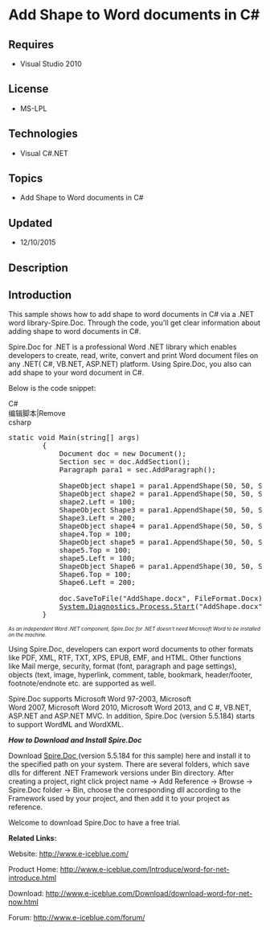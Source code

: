 # Add Shape to Word documents in C#
## Requires
- Visual Studio 2010
## License
- MS-LPL
## Technologies
- Visual C#.NET
## Topics
- Add Shape to Word documents in C#
## Updated
- 12/10/2015
## Description

<h2>Introduction</h2>
<p>This sample shows how to add shape to word documents in C# via a .NET word library-Spire.Doc. Through the code, you'll get clear information about adding shape to word documents in C#.&nbsp;</p>
<p>Spire.Doc for .NET&nbsp;is a professional Word .NET library which enables developers to&nbsp;create, read, write, convert and&nbsp;print Word document files&nbsp;on any .NET( C#, VB.NET, ASP.NET) platform. Using Spire.Doc, you also can add shape to your
 word document in C#.</p>
<p><span>Below is the code snippet:</span></p>
<div class="scriptcode">
<div class="pluginEditHolder" pluginCommand="mceScriptCode">
<div class="title"><span>C#</span></div>
<div class="pluginLinkHolder"><span class="pluginEditHolderLink">编辑脚本</span>|<span class="pluginRemoveHolderLink">Remove</span></div>
<span class="hidden">csharp</span>

<div class="preview">
<pre class="csharp"><span class="cs__keyword">static</span>&nbsp;<span class="cs__keyword">void</span>&nbsp;Main(<span class="cs__keyword">string</span>[]&nbsp;args)&nbsp;
&nbsp;&nbsp;&nbsp;&nbsp;&nbsp;&nbsp;&nbsp;&nbsp;{&nbsp;
&nbsp;&nbsp;&nbsp;&nbsp;&nbsp;&nbsp;&nbsp;&nbsp;&nbsp;&nbsp;&nbsp;&nbsp;Document&nbsp;doc&nbsp;=&nbsp;<span class="cs__keyword">new</span>&nbsp;Document();&nbsp;
&nbsp;&nbsp;&nbsp;&nbsp;&nbsp;&nbsp;&nbsp;&nbsp;&nbsp;&nbsp;&nbsp;&nbsp;Section&nbsp;sec&nbsp;=&nbsp;doc.AddSection();&nbsp;
&nbsp;&nbsp;&nbsp;&nbsp;&nbsp;&nbsp;&nbsp;&nbsp;&nbsp;&nbsp;&nbsp;&nbsp;Paragraph&nbsp;para1&nbsp;=&nbsp;sec.AddParagraph();&nbsp;
&nbsp;
&nbsp;&nbsp;&nbsp;&nbsp;&nbsp;&nbsp;&nbsp;&nbsp;&nbsp;&nbsp;&nbsp;&nbsp;ShapeObject&nbsp;shape1&nbsp;=&nbsp;para1.AppendShape(<span class="cs__number">50</span>,&nbsp;<span class="cs__number">50</span>,&nbsp;ShapeType.Donut);&nbsp;
&nbsp;&nbsp;&nbsp;&nbsp;&nbsp;&nbsp;&nbsp;&nbsp;&nbsp;&nbsp;&nbsp;&nbsp;ShapeObject&nbsp;shape2&nbsp;=&nbsp;para1.AppendShape(<span class="cs__number">50</span>,&nbsp;<span class="cs__number">50</span>,&nbsp;ShapeType.Cube);&nbsp;
&nbsp;&nbsp;&nbsp;&nbsp;&nbsp;&nbsp;&nbsp;&nbsp;&nbsp;&nbsp;&nbsp;&nbsp;shape2.Left&nbsp;=&nbsp;<span class="cs__number">100</span>;&nbsp;
&nbsp;&nbsp;&nbsp;&nbsp;&nbsp;&nbsp;&nbsp;&nbsp;&nbsp;&nbsp;&nbsp;&nbsp;ShapeObject&nbsp;Shape3&nbsp;=&nbsp;para1.AppendShape(<span class="cs__number">50</span>,&nbsp;<span class="cs__number">50</span>,&nbsp;ShapeType.Diamond);&nbsp;
&nbsp;&nbsp;&nbsp;&nbsp;&nbsp;&nbsp;&nbsp;&nbsp;&nbsp;&nbsp;&nbsp;&nbsp;Shape3.Left&nbsp;=&nbsp;<span class="cs__number">200</span>;&nbsp;
&nbsp;&nbsp;&nbsp;&nbsp;&nbsp;&nbsp;&nbsp;&nbsp;&nbsp;&nbsp;&nbsp;&nbsp;ShapeObject&nbsp;shape4&nbsp;=&nbsp;para1.AppendShape(<span class="cs__number">50</span>,&nbsp;<span class="cs__number">50</span>,&nbsp;ShapeType.SmileyFace);&nbsp;
&nbsp;&nbsp;&nbsp;&nbsp;&nbsp;&nbsp;&nbsp;&nbsp;&nbsp;&nbsp;&nbsp;&nbsp;shape4.Top&nbsp;=&nbsp;<span class="cs__number">100</span>;&nbsp;
&nbsp;&nbsp;&nbsp;&nbsp;&nbsp;&nbsp;&nbsp;&nbsp;&nbsp;&nbsp;&nbsp;&nbsp;ShapeObject&nbsp;shape5&nbsp;=&nbsp;para1.AppendShape(<span class="cs__number">50</span>,&nbsp;<span class="cs__number">50</span>,&nbsp;ShapeType.Moon);&nbsp;
&nbsp;&nbsp;&nbsp;&nbsp;&nbsp;&nbsp;&nbsp;&nbsp;&nbsp;&nbsp;&nbsp;&nbsp;shape5.Top&nbsp;=&nbsp;<span class="cs__number">100</span>;&nbsp;
&nbsp;&nbsp;&nbsp;&nbsp;&nbsp;&nbsp;&nbsp;&nbsp;&nbsp;&nbsp;&nbsp;&nbsp;shape5.Left&nbsp;=&nbsp;<span class="cs__number">100</span>;&nbsp;
&nbsp;&nbsp;&nbsp;&nbsp;&nbsp;&nbsp;&nbsp;&nbsp;&nbsp;&nbsp;&nbsp;&nbsp;ShapeObject&nbsp;Shape6&nbsp;=&nbsp;para1.AppendShape(<span class="cs__number">30</span>,&nbsp;<span class="cs__number">50</span>,&nbsp;ShapeType.LeftArrow);&nbsp;
&nbsp;&nbsp;&nbsp;&nbsp;&nbsp;&nbsp;&nbsp;&nbsp;&nbsp;&nbsp;&nbsp;&nbsp;Shape6.Top&nbsp;=&nbsp;<span class="cs__number">100</span>;&nbsp;
&nbsp;&nbsp;&nbsp;&nbsp;&nbsp;&nbsp;&nbsp;&nbsp;&nbsp;&nbsp;&nbsp;&nbsp;Shape6.Left&nbsp;=&nbsp;<span class="cs__number">200</span>;&nbsp;
&nbsp;&nbsp;&nbsp;&nbsp;&nbsp;&nbsp;&nbsp;&nbsp;&nbsp;&nbsp;&nbsp;&nbsp;&nbsp;
&nbsp;&nbsp;&nbsp;&nbsp;&nbsp;&nbsp;&nbsp;&nbsp;&nbsp;&nbsp;&nbsp;&nbsp;doc.SaveToFile(<span class="cs__string">&quot;AddShape.docx&quot;</span>,&nbsp;FileFormat.Docx);&nbsp;
&nbsp;&nbsp;&nbsp;&nbsp;&nbsp;&nbsp;&nbsp;&nbsp;&nbsp;&nbsp;&nbsp;&nbsp;<a class="libraryLink" href="https://msdn.microsoft.com/en-US/library/System.Diagnostics.Process.Start.aspx" target="_blank" title="Auto generated link to System.Diagnostics.Process.Start">System.Diagnostics.Process.Start</a>(<span class="cs__string">&quot;AddShape.docx&quot;</span>);&nbsp;
&nbsp;&nbsp;&nbsp;&nbsp;&nbsp;&nbsp;&nbsp;&nbsp;}</pre>
</div>
</div>
</div>
<div class="endscriptcode" style="display:inline!important"><em style="font-size:10px">As an independent Word .NET component, Spire.Doc for .NET doesn't need Microsoft Word to be installed on the machine.</em></div>
<p>Using Spire.Doc, developers can&nbsp;export word documents to other formats like PDF,&nbsp;XML,&nbsp;RTF,&nbsp;TXT,&nbsp;XPS,&nbsp;EPUB,&nbsp;EMF,&nbsp;and HTML. Other functions like&nbsp;<span>Mail merge, security, format (font, paragraph and page settings),
 objects (text, image, hyperlink, comment, table, bookmark, header/footer, footnote/endnote etc. are supported as well.</span></p>
<p>Spire.Doc supports Microsoft Word 97-2003,&nbsp;Microsoft Word&nbsp;2007,&nbsp;Microsoft Word&nbsp;2010,&nbsp;Microsoft Word&nbsp;2013,&nbsp;and C #, VB.NET, ASP.NET and ASP.NET MVC. In addition,&nbsp;Spire.Doc (version 5.5.184) starts to support WordML
 and WordXML.</p>
<p><strong><em>How to Download and Install Spire.Doc</em></strong></p>
<p>Download&nbsp;<a href="http://www.e-iceblue.com/Download/download-word-for-net-now.html">Spire.Doc
</a>(version 5.5.184 for this sample)&nbsp;here and&nbsp;install it to the specified path on your system.&nbsp;There are several folders, which save dlls for different .NET Framework versions under Bin directory. After creating a project, right click project
 name &rarr; Add Reference &rarr; Browse &rarr; Spire.Doc folder &rarr; Bin,&nbsp;choose the corresponding dll according to the Framework used by your project,&nbsp;and then add it to your project as reference.</p>
<p>Welcome to download Spire.Doc to have a free trial.</p>
<p><strong>Related Links:</strong></p>
<p>Website:&nbsp;<a href="http://www.e-iceblue.com/">http://www.e-iceblue.com/</a></p>
<p>Product Home:&nbsp;<a href="http://www.e-iceblue.com/Introduce/word-for-net-introduce.html">http://www.e-iceblue.com/Introduce/word-for-net-introduce.html</a></p>
<p>Download:&nbsp;<a href="http://www.e-iceblue.com/Download/download-word-for-net-now.html">http://www.e-iceblue.com/Download/download-word-for-net-now.html</a></p>
<p>Forum:&nbsp;<a href="http://www.e-iceblue.com/forum/">http://www.e-iceblue.com/forum/</a></p>
